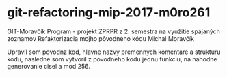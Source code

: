 # git-refactoring-mip-2017-m0ro261
  GIT-Moravčík
  Program - projekt ZPRPR z 2. semestra na využitie spájaných zoznamov
  Refaktorizacia mojho pôvodného kódu
  Michal Moravčík
  
  Upravil som povodnz kod, hlavne nazvy premennych komentare a strukturu kodu, nasledne som vytvoril z povodneho 
  kodu jednu funkciu, na nahodne generovanie cisel a mod 256.